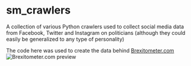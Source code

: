 # sm_crawlers
A collection of various Python crawlers used to collect social media data from Facebook, Twitter and Instagram on politicians  (although they could easily be generalized to any type of personality)

The code here was used to create the data behind [Brexitometer.com](https://brexitometer.com)
![Brexitometer.com preview](http://g.recordit.co/6CebVZ31jF.gif)
